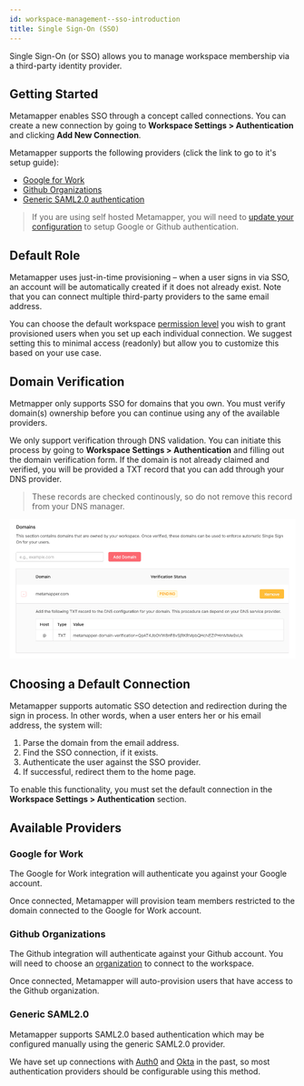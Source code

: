 ```yaml
---
id: workspace-management--sso-introduction
title: Single Sign-On (SSO)
---
```


Single Sign-On (or SSO) allows you to manage workspace membership via a third-party identity provider.

## Getting Started

Metamapper enables SSO through a concept called connections. You can create a new connection by going to **Workspace Settings > Authentication** and clicking **Add New Connection**.

Metamapper supports the following providers (click the link to go to it's setup guide):

- [Google for Work](workspace-management--sso-google)
- [Github Organizations](workspace-management--sso-github)
- [Generic SAML2.0 authentication](workspace-management--sso-saml2)

> If you are using self hosted Metamapper, you will need to [update your configuration](installation--security#oauth-authentication) to setup Google or Github authentication.

## Default Role

Metamapper uses just-in-time provisioning – when a user signs in via SSO, an account will be automatically created if it does not already exist. Note that you can connect multiple third-party providers to the same email address.

You can choose the default workspace [permission level](tbd) you wish to grant provisioned users when you set up each individual connection. We suggest setting this to minimal access (readonly) but allow you to customize this based on your use case.

## Domain Verification

Metmapper only supports SSO for domains that you own. You must verify domain(s) ownership before you can continue using any of the available providers.

We only support verification through DNS validation. You can initiate this process by going to **Workspace Settings > Authentication** and filling out the domain verification form. If the domain is not already claimed and verified, you will be provided a TXT record that you can add through your DNS provider.

> These records are checked continously, so do not remove this record from your DNS manager.

![sso-domain-verification](/img/guides/sso-domain-verification.png)

## Choosing a Default Connection

Metamapper supports automatic SSO detection and redirection during the sign in process. In other words, when a user enters her or his email address, the system will:

1. Parse the domain from the email address.
2. Find the SSO connection, if it exists.
3. Authenticate the user against the SSO provider.
4. If successful, redirect them to the home page.

To enable this functionality, you must set the default connection in the **Workspace Settings > Authentication** section.

## Available Providers

### Google for Work

The Google for Work integration will authenticate you against your Google account.

Once connected, Metamapper will provision team members restricted to the domain connected to the Google for Work account.

### Github Organizations

The Github integration will authenticate against your Github account. You will need to choose an [organization](https://help.github.com/en/github/setting-up-and-managing-organizations-and-teams/about-organizations) to connect to the workspace.

Once connected, Metamapper will auto-provision users that have access to the Github organization.

### Generic SAML2.0

Metamapper supports SAML2.0 based authentication which may be configured manually using the generic SAML2.0 provider.

We have set up connections with [Auth0](https://auth0.com/) and [Okta](https://www.okta.com/) in the past, so most authentication providers should be configurable using this method.



